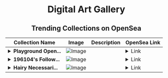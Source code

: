 <div align="center">

# Digital Art Gallery

## Trending Collections on OpenSea

| Collection Name                       | Image                                                                                     | Description                       | OpenSea Link                                                                                          |
|---------------------------------------|-------------------------------------------------------------------------------------------|-----------------------------------|--------------------------------------------------------------------------------------------------------|
| **<details><summary>Playground Open...</summary>Playground Open Ticketing Ecosystem Event 11528</details>** | ![Image](https://i.seadn.io/s/raw/files/ad4b567b5e819f5eb9dc8588aeb6896f.png?w=500&auto=format?w=200&auto=format) |  | <details><summary>Link</summary>[Playground Open Ticketing Ecosystem Event 11528](https://opensea.io/collection/playground-open-ticketing-ecosystem-event-11528)</details> |
| **<details><summary>196104's Follow...</summary>196104's Follower</details>** | ![Image](https://i.seadn.io/s/raw/files/19f9f090920392cc3650cbdf4361755b.png?w=500&auto=format?w=200&auto=format) |  | <details><summary>Link</summary>[196104's Follower](https://opensea.io/collection/196104-s-follower)</details> |
| **<details><summary>Hairy Necessari...</summary>Hairy Necessarily</details>** | ![Image](https://i.seadn.io/s/raw/files/0f21a6f5d27975967395cb95e429a879.jpg?w=500&auto=format?w=200&auto=format) |  | <details><summary>Link</summary>[Hairy Necessarily](https://opensea.io/collection/hairy-necessarily)</details> |

</div>